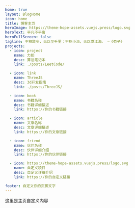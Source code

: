 ```yaml
---
home: true
layout: BlogHome
icon: home
title: 博客主页
heroImage: https://theme-hope-assets.vuejs.press/logo.svg
heroText: 平凡不平庸
heroFullScreen: false
tagline: 不积跬步，无以至千里；不积小流，无以成江海。 —《荀子》
projects:
  - icon: project
    name: 力扣
    desc: 算法笔记本
    link: ./posts/LeetCode/

  - icon: link
    name: ThreeJS
    desc: 3d开发指南
    link: ./posts/ThreeJS/

  - icon: book
    name: 书籍名称
    desc: 书籍详细描述
    link: https://你的书籍链接

  - icon: article
    name: 文章名称
    desc: 文章详细描述
    link: https://你的文章链接

  - icon: friend
    name: 伙伴名称
    desc: 伙伴详细介绍
    link: https://你的伙伴链接

  - icon: https://theme-hope-assets.vuejs.press/logo.svg
    name: 自定义项目
    desc: 自定义详细介绍
    link: https://你的自定义链接

footer: 自定义你的页脚文字
---
```

这里是主页自定义内容